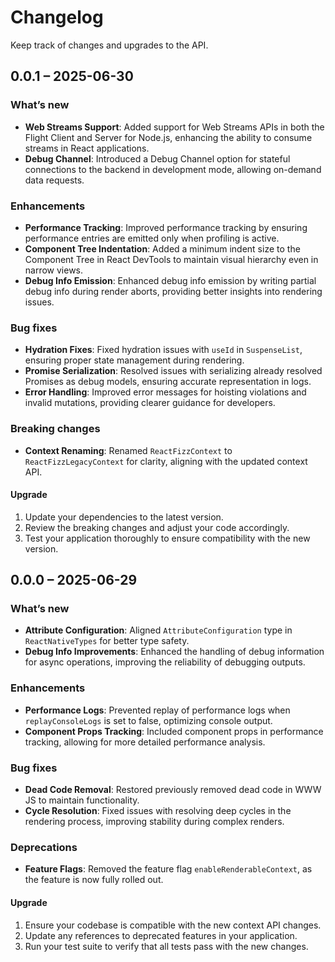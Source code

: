# Changelog
Keep track of changes and upgrades to the API.

## 0.0.1 – 2025-06-30

### What’s new
- **Web Streams Support**: Added support for Web Streams APIs in both the Flight Client and Server for Node.js, enhancing the ability to consume streams in React applications.
- **Debug Channel**: Introduced a Debug Channel option for stateful connections to the backend in development mode, allowing on-demand data requests.

### Enhancements
- **Performance Tracking**: Improved performance tracking by ensuring performance entries are emitted only when profiling is active.
- **Component Tree Indentation**: Added a minimum indent size to the Component Tree in React DevTools to maintain visual hierarchy even in narrow views.
- **Debug Info Emission**: Enhanced debug info emission by writing partial debug info during render aborts, providing better insights into rendering issues.

### Bug fixes
- **Hydration Fixes**: Fixed hydration issues with `useId` in `SuspenseList`, ensuring proper state management during rendering.
- **Promise Serialization**: Resolved issues with serializing already resolved Promises as debug models, ensuring accurate representation in logs.
- **Error Handling**: Improved error messages for hoisting violations and invalid mutations, providing clearer guidance for developers.

### Breaking changes
- **Context Renaming**: Renamed `ReactFizzContext` to `ReactFizzLegacyContext` for clarity, aligning with the updated context API.

#### Upgrade
1. Update your dependencies to the latest version.
2. Review the breaking changes and adjust your code accordingly.
3. Test your application thoroughly to ensure compatibility with the new version.

## 0.0.0 – 2025-06-29

### What’s new
- **Attribute Configuration**: Aligned `AttributeConfiguration` type in `ReactNativeTypes` for better type safety.
- **Debug Info Improvements**: Enhanced the handling of debug information for async operations, improving the reliability of debugging outputs.

### Enhancements
- **Performance Logs**: Prevented replay of performance logs when `replayConsoleLogs` is set to false, optimizing console output.
- **Component Props Tracking**: Included component props in performance tracking, allowing for more detailed performance analysis.

### Bug fixes
- **Dead Code Removal**: Restored previously removed dead code in WWW JS to maintain functionality.
- **Cycle Resolution**: Fixed issues with resolving deep cycles in the rendering process, improving stability during complex renders.

### Deprecations
- **Feature Flags**: Removed the feature flag `enableRenderableContext`, as the feature is now fully rolled out.

#### Upgrade
1. Ensure your codebase is compatible with the new context API changes.
2. Update any references to deprecated features in your application.
3. Run your test suite to verify that all tests pass with the new changes.